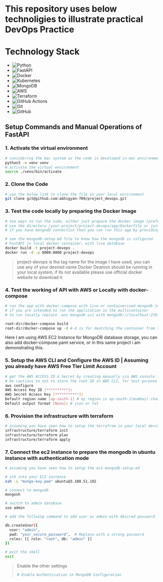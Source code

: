 # This repository uses below technoligies to illustrate practical DevOps Practice

# Technology Stack

- ![Python](https://img.shields.io/badge/Python-3776AB?style=for-the-badge&logo=python&logoColor=white)
- ![FastAPI](https://img.shields.io/badge/FastAPI-009688?style=for-the-badge&logo=fastapi&logoColor=white)
- ![Docker](https://img.shields.io/badge/Docker-2496ED?style=for-the-badge&logo=docker&logoColor=white)
- ![Kubernetes](https://img.shields.io/badge/Kubernetes-326CE5?style=for-the-badge&logo=kubernetes&logoColor=white)
- ![MongoDB](https://img.shields.io/badge/MongoDB-47A248?style=for-the-badge&logo=mongodb&logoColor=white)
- ![AWS](https://img.shields.io/badge/AWS-232F3E?style=for-the-badge&logo=amazon-aws&logoColor=white)
- ![Terraform](https://img.shields.io/badge/Terraform-7B42BC?style=for-the-badge&logo=terraform&logoColor=white)
- ![GitHub Actions](https://img.shields.io/badge/GitHub%20Actions-2088FF?style=for-the-badge&logo=github-actions&logoColor=white) 
- ![Git](https://img.shields.io/badge/Git-F05032?style=for-the-badge&logo=git&logoColor=white)
- ![GitHub](https://img.shields.io/badge/GitHub-181717?style=for-the-badge&logo=github&logoColor=white)

## Setup Commands and Manual Operations of FastAPI

### 1. Activate the virtual environment
```bash 
# considering the mac system as the code is developed in mac environment
python3 -m venv venv
# activate the virtual environment
source ./venv/bin/activate
```

### 2. Clone the Code
```bash 
# use the below link to clone the file in your local environment
git clone git@github.com:abhigyan-709/project_devops.git
```

### 3. Test the code locally by preparing the Docker Image
```bash 
# two ways to run the code, either just prepare the docker image [preferred way]
# use the directory /your-project/project-devops/app/Dockerfile or just make sure you are in dockerfile location
# if you have mongodb connection then you can run this app by providing the mongodb uri

# see the mongodb-setup.md file to know how the mongodb is cofigured
# FastAPI in local docker container, with live database 
docker build -t project-devops .
docker run -d -p 8000:8000 project-devops
```

> project-devops is the tag name for the image I have used, you can use any of your desired name
> Docker Deamon should be running in your local system, if its not available please use official docker website to download it

### 4. Test the working of API with AWS or Locally with docker-compose
```bash 
# run the app with docker-compose with live or containerised mongodb in your local system
# if you are intended to run the application in the multicontainer 
# to run locally replace .env mongodb uri with mongodb://localhost:27017 or just enter the live database URI of mongodb

root-dir/docker-compose build
root-dir/docker-compose up -d #-d is for deatching the container from the terminal

```

Here I am using AWS EC2 Instance for MongoDB database storage, you can also add docker-compose.yaml service, or in this same project i am demonstrating this.

### 5. Setup the AWS CLI and Configure the AWS ID | Assuming you already have AWS Free Tier Limit Account
```bash 
# get the AWS ACCESS ID & Secret by creating manually via AWS console in AWS IAM indentity center.
# be cautious to not to store the root ID in AWS CLI, for test purpose i have done so, and I have already reset those keys
aws configure
AWS Access Key ID [**********]:
AWS Secret Access Key [***********]:
Default region name [ap-south-1] # my region is ap-south-1(mumbai) change it accordingly
Default output format [None]: # json or txt
```
### 6. Provision the infrastructure with terraform

```bash 
# assuming you have seen how to setup the terrafrom in your local device first
infrastructure/terraform init
infrastructure/terraform plan
infrastructure/terraform apply
```

### 7. Connect the ec2 instance to prepare the mongodb in ubuntu instance with authentication mode
```bash 
# assuming you have seen how to setup the ec2-mongodb-setup.md

# ssh into your EC2 instance 
ssh -i "mongo-key.pem" ubuntu@3.108.51.102

# connect to mongodb 
mongosh

# switch to admin database 
use admin 

# add the follwing command to add user as admin with desired password

db.createUser({
  user: "admin",
  pwd: "your_secure_password",  # Replace with a strong password
  roles: [{ role: "root", db: "admin" }]
})

# exit the shell
exit

```

> Enable the other settings
>
> ```bash
> # Enable Authentication in MongoDB Configuration
> 
> ```
>